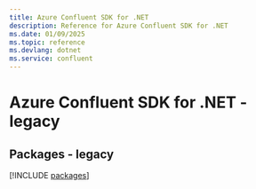 ```yaml
---
title: Azure Confluent SDK for .NET
description: Reference for Azure Confluent SDK for .NET
ms.date: 01/09/2025
ms.topic: reference
ms.devlang: dotnet
ms.service: confluent
---
```

# Azure Confluent SDK for .NET - legacy
## Packages - legacy
[!INCLUDE [packages](confluent-index.md)]